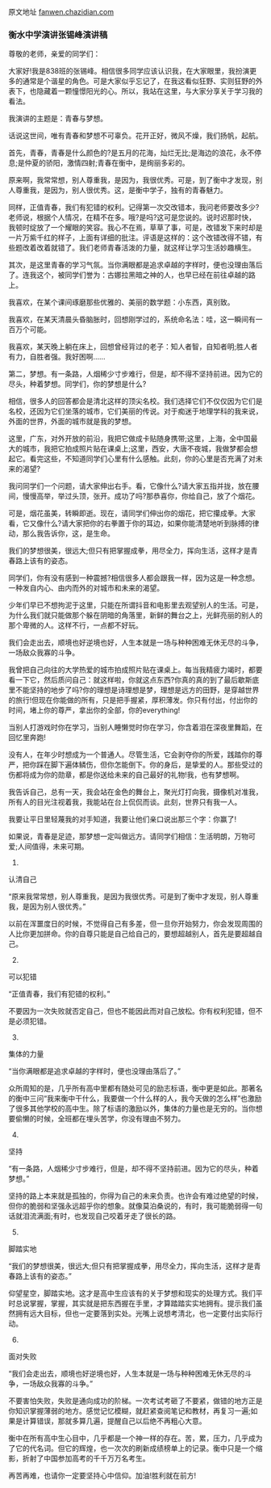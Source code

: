 原文地址 [fanwen.chazidian.com](https://fanwen.chazidian.com/fanwen610532/?ivk_sa=1024320u)


### 衡水中学演讲张锡峰演讲稿

尊敬的老师，亲爱的同学们：

大家好!我是838班的张锡峰。相信很多同学应该认识我，在大家眼里，我扮演更多的通常是个谐星的角色。可是大家似乎忘记了，在我这看似狂野、实则狂野的外表下，也隐藏着一颗憧憬阳光的心。所以，我站在这里，与大家分享关于学习我的看法。

我演讲的主题是：青春与梦想。

话说这世间，唯有青春和梦想不可辜负。花开正好，微风不燥，我们扬帆，起航。

首先，青春，青春是什么颜色的?是五月的花海，灿烂无比;是海边的浪花，永不停息;是仲夏的骄阳，激情四射;青春在衡中，是绚丽多彩的。

原来啊，我常常想，别人尊重我，是因为，我很优秀。可是，到了衡中才发现，别人尊重我，是因为，别人很优秀。这，是衡中学子，独有的青春魅力。

同样，正值青春，我们有犯错的权利。记得第一次交改错本，我问老师要改多少?老师说，根据个人情况，在精不在多。哦?是吗?这可是您说的。说时迟那时快，我顿时绽放了一个耀眼的笑容。我心不在焉，草草了事，可是，改错发下来时却是一片万紫千红的样子，上面有详细的批注。评语是这样的：这个改错改得不错，有些题改着改着就错了。我们老师青春活泼的力量，就这样让学习生活妙趣横生。

其次，是这里青春的学习气氛。当你满眼都是追求卓越的字样时，便也没理由落后了。连我这个，被同学们誉为：古娜拉黑暗之神的人，也早已经在前往卓越的路上。

我喜欢，在某个课间琢磨那些优雅的、美丽的数学题：小东西，真别致。

我喜欢，在某天清晨头昏脑胀时，回想刚学过的，系统命名法：哇，这一瞬间有一百万个可能。

我喜欢，某天晚上躺在床上，回想曾经背过的老子：知人者智，自知者明;胜人者有力，自胜者强。我好困啊……

第二，梦想。有一条路，人烟稀少寸步难行，但是，却不得不坚持前进。因为它的尽头，种着梦想。同学们，你的梦想是什么?

相信，很多人的回答都会是清北这样的顶尖名校。我们选择它们不仅仅因为它们是名校，还因为它们坐落的城市，它们美丽的传说。对于痴迷于地理学科的我来说，外面的世界，外面的城市就是我的梦想。

这里，广东，对外开放的前沿，我把它做成卡贴随身携带;这里，上海，全中国最大的城市，我把它拍成照片贴在课桌上;这里，西安，大唐不夜城，我做梦都会想起它。看完这些，不知道同学们心里有什么感触。此刻，你的心里是否充满了对未来的渴望?

我问同学们一个问题，请大家伸出右手。看，它像什么?请大家五指并拢，放在腰间，慢慢高举，举过头顶，张开。成功了吗?那恭喜你，你给自己，放了个烟花。

可是，烟花虽美，转瞬即逝。现在，请同学们伸出你的烟花，把它攥成拳。大家看，它又像什么?请大家把你的右拳置于你的耳边，如果你能清楚地听到脉搏的律动，那么我告诉你，这，是生命。

我们的梦想很美，很远大;但只有把掌握成拳，用尽全力，挥向生活，这样才是青春路上该有的姿态。

同学们，你有没有感到一种震撼?相信很多人都会跟我一样，因为这是一种念想。一种发自内心、由内而外的对城市和未来的渴望。

少年们早已不想拘泥于这里，只能在所谓抖音和电影里去观望别人的生活。可是，为什么我们就只能做那个躲在阴暗的角落里，新鲜的舞台之上，光鲜亮丽的别人的那个卑微的人。这样不行，一点都不好玩。

我们会走出去，顺境也好逆境也好，人生本就是一场与种种困难无休无尽的斗争，一场敌众我寡的斗争。

我曾把自己向往的大学热爱的城市拍成照片贴在课桌上。每当我精疲力竭时，都要看一下它，然后质问自己：就这样啦，你就这点东西?你真的真的到了最后歇斯底里不能坚持的地步了吗?你的理想是诗理想是梦，理想是远方的田野，是穿越世界的旅行!但现在你能做的所有，只是把手握紧，厚积薄发。你只有付出，付出你的时间，堵上你的尊严，拿出你的全部，你的everything!

当别人打游戏时你在学习，当别人睡懒觉时你在学习，你含着泪在深夜里舞蹈，在回忆里奔跑!

没有人，在年少时想成为一个普通人。尽管生活，它会剥夺你的所爱，践踏你的尊严，把你踩在脚下遍体鳞伤，但你怎能倒下。你的身后，是挚爱的人。那些受过的伤都将成为你的勋章，都是你送给未来的自己最好的礼物!我，也有梦想啊。

我告诉自己，总有一天，我会站在金色的舞台上，聚光灯打向我，摄像机对准我，所有人的目光注视着我，我能站在台上侃侃而谈。此刻，世界只有我一人。

我要让平日里轻蔑我的对手知道，我要让他们亲口说出那三个字：你赢了!

如果说，青春是足迹，那梦想一定叫做远方。请同学们相信：生活明朗，万物可爱;人间值得，未来可期。

01.

认清自己

“原来我常常想，别人尊重我，是因为我很优秀。可是到了衡中才发现，别人尊重我，是因为别人很优秀。”

以前在浑噩度日的时候，不觉得自己有多差，但一旦你开始努力，你会发现周围的人比你更加拼命。你的自尊只能是自己给自己的，要想超越别人，首先是要超越自己。

02.

可以犯错

“正值青春，我们有犯错的权利。”

不要因为一次失败就否定自己，但也不能因此而对自己放松。你有权利犯错，但不是必须犯错。

03.

集体的力量

“当你满眼都是追求卓越的字样时，便也没理由落后了。”

众所周知的是，几乎所有高中里都有随处可见的励志标语，衡中更是如此。那著名的衡中三问“我来衡中干什么，我要做一个什么样的人，我今天做的怎么样”也激励了很多其他学校的高中生。除了标语的激励以外，集体的力量也是无穷的。当你想要偷懒的时候，全班都在埋头苦学，你没有理由不努力。

04.

坚持

“有一条路，人烟稀少寸步难行，但是，却不得不坚持前进。因为它的尽头，种着梦想。”

坚持的路上本来就是孤独的，你得为自己的未来负责。也许会有难过绝望的时候，但你的脆弱和坚强永远超乎你的想象。就像莫泊桑说的，有时，我可能脆弱得一句话就泪流满面;有时，也发现自己咬着牙走了很长的路。

05.

脚踏实地

“我们的梦想很美，很远大;但只有把掌握成拳，用尽全力，挥向生活，这样才是青春路上该有的姿态。”

仰望星空，脚踏实地。这才是高中生应该有的关于梦想和现实的处理方式。我们平时总说掌握，掌握，其实就是把东西握在手里，才算踏踏实实地拥有。提示我们虽然拥有远大目标，但也一定要落到实处。光嘴上说想考清北，也一定要付出实际行动。

06.

面对失败

“我们会走出去，顺境也好逆境也好，人生本就是一场与种种困难无休无尽的斗争，一场敌众我寡的斗争。”

不要害怕失败，失败是通向成功的阶梯。一次考试考砸了不要紧，做错的地方正是你知识掌握薄弱的地方。感觉记忆模糊，就赶紧查阅笔记和教材，再复习一遍;如果是计算错误，那就多算几遍，提醒自己以后绝不再粗心大意。

衡中在所有高中生心目中，几乎都是一个神一样的存在。苦，累，压力，几乎成为了它的代名词。但它的辉煌，也一次次的刷新成绩榜单上的记录。衡中只是一个缩影，折射了中国参加高考的千千万万名考生。

再苦再难，也请你一定要坚持心中信仰。加油!胜利就在前方!
